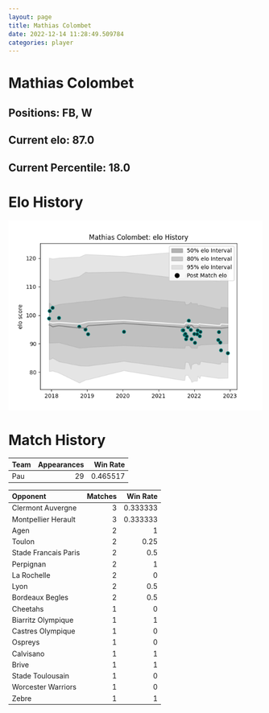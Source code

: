 ```yaml
---  
layout: page  
title: Mathias Colombet  
date: 2022-12-14 11:28:49.509784  
categories: player  
---
```

# Mathias Colombet

## Positions: FB, W

## Current elo: 87.0

## Current Percentile: 18.0

# Elo History


![elo history](history_MathiasColombet.png)
# Match History


| Team   |   Appearances |   Win Rate |
|:-------|--------------:|-----------:|
| Pau    |            29 |   0.465517 |

| Opponent             |   Matches |   Win Rate |
|:---------------------|----------:|-----------:|
| Clermont Auvergne    |         3 |   0.333333 |
| Montpellier Herault  |         3 |   0.333333 |
| Agen                 |         2 |   1        |
| Toulon               |         2 |   0.25     |
| Stade Francais Paris |         2 |   0.5      |
| Perpignan            |         2 |   1        |
| La Rochelle          |         2 |   0        |
| Lyon                 |         2 |   0.5      |
| Bordeaux Begles      |         2 |   0.5      |
| Cheetahs             |         1 |   0        |
| Biarritz Olympique   |         1 |   1        |
| Castres Olympique    |         1 |   0        |
| Ospreys              |         1 |   0        |
| Calvisano            |         1 |   1        |
| Brive                |         1 |   1        |
| Stade Toulousain     |         1 |   0        |
| Worcester Warriors   |         1 |   0        |
| Zebre                |         1 |   1        |